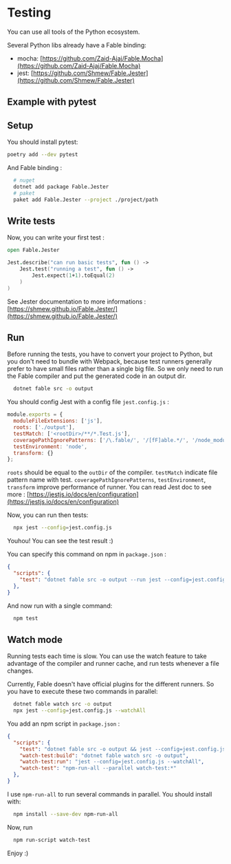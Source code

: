 # Testing

You can use all tools of the Python ecosystem.

Several Python libs already have a Fable binding:
- mocha: [https://github.com/Zaid-Ajaj/Fable.Mocha](https://github.com/Zaid-Ajaj/Fable.Mocha)
- jest: [https://github.com/Shmew/Fable.Jester](https://github.com/Shmew/Fable.Jester)

## Example with pytest

## Setup

You should install pytest:

```sh
poetry add --dev pytest
```

And Fable binding :

```sh
  # nuget
  dotnet add package Fable.Jester
  # paket
  paket add Fable.Jester --project ./project/path
```

## Write tests

Now, you can write your first test :

```fsharp
open Fable.Jester

Jest.describe("can run basic tests", fun () ->
    Jest.test("running a test", fun () ->
        Jest.expect(1+1).toEqual(2)
    )
)
```

See Jester documentation to more informations : [https://shmew.github.io/Fable.Jester/](https://shmew.github.io/Fable.Jester/)

## Run

Before running the tests, you have to convert your project to Python, but you don't need to bundle with Webpack, because
test runners generally prefer to have small files rather than a single big file. So we only need to run the Fable
compiler and put the generated code in an output dir.

```sh
  dotnet fable src -o output
```

You should config Jest with a config file `jest.config.js` :

```js
module.exports = {
  moduleFileExtensions: ['js'],
  roots: ['./output'],
  testMatch: ['<rootDir>/**/*.Test.js'],
  coveragePathIgnorePatterns: ['/\.fable/', '/[fF]able.*/', '/node_modules/'],
  testEnvironment: 'node',
  transform: {}
};
```

`roots` should be equal to the `outDir` of the compiler.
`testMatch` indicate file pattern name with test.
`coveragePathIgnorePatterns`, `testEnvironment`, `transform` improve performance of runner.
You can read Jest doc to see more : [https://jestjs.io/docs/en/configuration](https://jestjs.io/docs/en/configuration)

Now, you can run then tests:

```sh
  npx jest --config=jest.config.js
```

Youhou! You can see the test result :)

You can specify this command on npm in `package.json` :

```json
{
  "scripts": {
    "test": "dotnet fable src -o output --run jest --config=jest.config.js",
  },
}
```

And now run with a single command:

```sh
  npm test
```

## Watch mode

Running tests each time is slow.
You can use the watch feature to take advantage of the compiler and runner cache, and run tests whenever a file changes.

Currently, Fable doesn't have official plugins for the different runners.
So you have to execute these two commands in parallel:

```sh
  dotnet fable watch src -o output
  npx jest --config=jest.config.js --watchAll
```

You add an npm script in `package.json` :

```json
{
  "scripts": {
    "test": "dotnet fable src -o output && jest --config=jest.config.js",
    "watch-test:build": "dotnet fable watch src -o output",
    "watch-test:run": "jest --config=jest.config.js --watchAll",
    "watch-test": "npm-run-all --parallel watch-test:*"
  },
}
```

I use `npm-run-all` to run several commands in parallel. You should install with:

```sh
  npm install --save-dev npm-run-all
```

Now, run

```sh
  npm run-script watch-test
```

Enjoy :)
